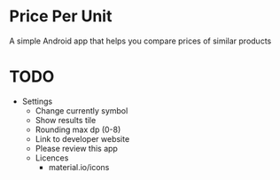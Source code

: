 # Price Per Unit
A simple Android app that helps you compare prices of similar products

# TODO
- Settings
    - Change currently symbol
    - Show results tile
    - Rounding max dp (0-8)
    - Link to developer website
    - Please review this app
    - Licences
        - material.io/icons
